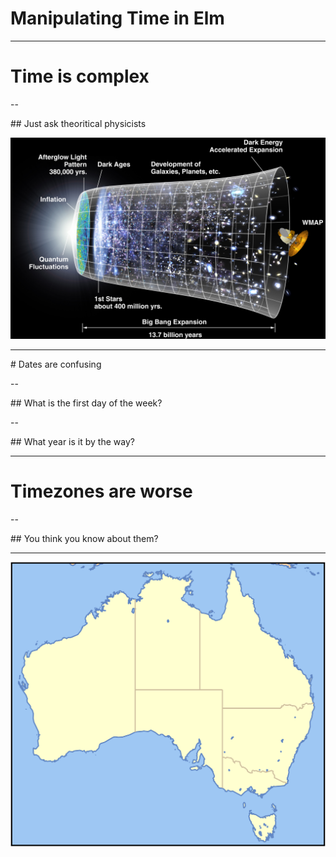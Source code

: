 # Manipulating Time in Elm

---

# Time is complex

--

## Just ask theoritical physicists

![](images/plank-time.jpg)

---

# Dates are confusing

--

## What is the first day of the week?

--

## What year is it by the way?

---

# Timezones are worse

--

## You think you know about them?

---

![](images/australia.png)